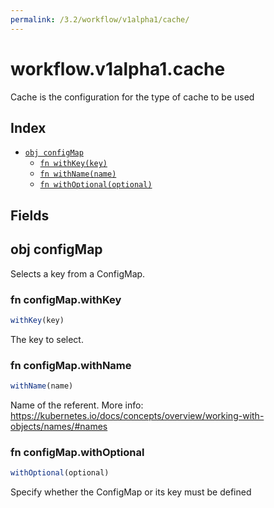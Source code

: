 ```yaml
---
permalink: /3.2/workflow/v1alpha1/cache/
---
```


# workflow.v1alpha1.cache

Cache is the configuration for the type of cache to be used

## Index

* [`obj configMap`](#obj-configmap)
  * [`fn withKey(key)`](#fn-configmapwithkey)
  * [`fn withName(name)`](#fn-configmapwithname)
  * [`fn withOptional(optional)`](#fn-configmapwithoptional)

## Fields

## obj configMap

Selects a key from a ConfigMap.

### fn configMap.withKey

```ts
withKey(key)
```

The key to select.

### fn configMap.withName

```ts
withName(name)
```

Name of the referent. More info: https://kubernetes.io/docs/concepts/overview/working-with-objects/names/#names

### fn configMap.withOptional

```ts
withOptional(optional)
```

Specify whether the ConfigMap or its key must be defined